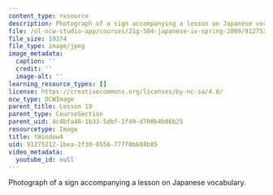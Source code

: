 ```yaml
---
content_type: resource
description: Photograph of a sign accompanying a lesson on Japanese vocabulary.
file: /ol-ocw-studio-app/courses/21g-504-japanese-iv-spring-2009/912752121bea2f300556777f0b608b85_tWindow4.jpg
file_size: 19374
file_type: image/jpeg
image_metadata:
  caption: ''
  credit: ''
  image-alt: ''
learning_resource_types: []
license: https://creativecommons.org/licenses/by-nc-sa/4.0/
ocw_type: OCWImage
parent_title: Lesson 19
parent_type: CourseSection
parent_uid: 4c4bfa40-1b33-5dbf-1f49-d700b4b86b25
resourcetype: Image
title: tWindow4
uid: 91275212-1bea-2f30-0556-777f0b608b85
video_metadata:
  youtube_id: null
---
```

Photograph of a sign accompanying a lesson on Japanese vocabulary.